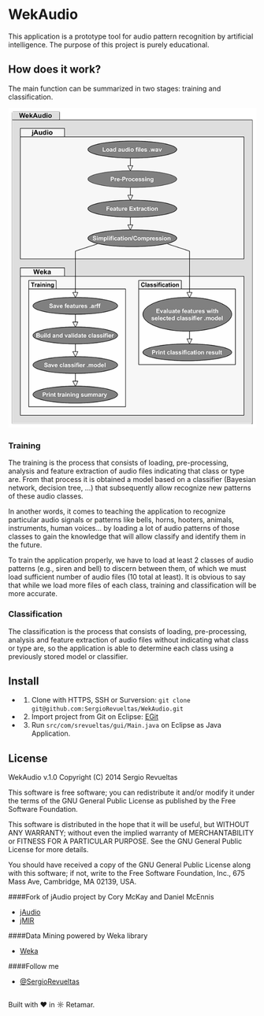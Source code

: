# WekAudio

This application is a prototype tool for audio pattern recognition by artificial intelligence. The purpose of this project is purely educational.

## How does it work?

The main function can be summarized in two stages: training and classification.

![alt tag](https://github.com/SergioRevueltas/WekAudio/blob/master/help/img/HelpDiagram600.png)

### Training

The training is the process that consists of loading, pre-processing, analysis and feature extraction of audio files indicating that class or type are. From that process it is obtained a model based on a classifier (Bayesian network, decision tree, ...) that subsequently allow recognize new patterns of these audio classes.

In another words, it comes to teaching the application to recognize particular audio signals or patterns like bells, horns, hooters, animals, instruments, human voices… by loading a lot of audio patterns of those classes to gain the knowledge that will allow classify and identify them in the future.

To train the application properly, we have to load at least 2 classes of audio patterns (e.g., siren and bell) to discern between them, of which we must load sufficient number of audio files (10 total at least). It is obvious to say that while we load more files of each class, training and classification will be more accurate.  


### Classification

The classification is the process that consists of loading, pre-processing, analysis and feature extraction of audio files without indicating what class or type are, so the application is able to determine each class using a previously stored model or classifier. 


## Install
* 1. Clone with HTTPS, SSH or Surversion: `git clone git@github.com:SergioRevueltas/WekAudio.git`	
* 2. Import project from Git on Eclipse: [EGit](http://wiki.eclipse.org/EGit/User_Guide)
* 3. Run `src/com/srevueltas/gui/Main.java` on Eclipse as Java Application.


## License
WekAudio v.1.0
Copyright (C) 2014 Sergio Revueltas

This software is free software; you can redistribute it
and/or modify it under the terms of the GNU General 
Public License as published by the Free Software Foundation.

This software is distributed in the hope that it will be
useful, but WITHOUT ANY WARRANTY; without even the implied
warranty of MERCHANTABILITY or FITNESS FOR A PARTICULAR
PURPOSE. See the GNU General Public License for more details.

You should have received a copy of the GNU General Public 
License along with this software; if not, write to the Free 
Software Foundation, Inc., 675 Mass Ave, Cambridge, MA 02139,
USA.

####Fork of jAudio project by Cory McKay and Daniel McEnnis
* [jAudio](http://jmir.sourceforge.net/jAudio.html)
* [jMIR](https://github.com/DDMAL/jMIR)

####Data Mining powered by Weka library
* [Weka](http://www.cs.waikato.ac.nz/ml/weka/)

####Follow me
* [@SergioRevueltas](https://twitter.com/SergioRevueltas)

## 
Built with ♥ in ☼ Retamar.